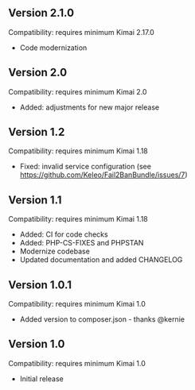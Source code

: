 ## Version 2.1.0

Compatibility: requires minimum Kimai 2.17.0

- Code modernization

## Version 2.0

Compatibility: requires minimum Kimai 2.0

- Added: adjustments for new major release

## Version 1.2

Compatibility: requires minimum Kimai 1.18

- Fixed: invalid service configuration (see https://github.com/Keleo/Fail2BanBundle/issues/7)

## Version 1.1

Compatibility: requires minimum Kimai 1.18

- Added: CI for code checks
- Added: PHP-CS-FIXES and PHPSTAN
- Modernize codebase
- Updated documentation and added CHANGELOG

## Version 1.0.1

Compatibility: requires minimum Kimai 1.0

- Added version to composer.json - thanks @kernie

## Version 1.0

Compatibility: requires minimum Kimai 1.0

- Initial release

